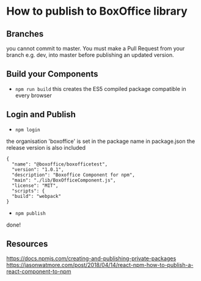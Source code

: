 # How to publish to BoxOffice library

## Branches

you cannot commit to master. You must make a Pull Request from your branch e.g. dev, into master before publishing an updated version.

## Build your Components

- `npm run build`
  this creates the ES5 compiled package compatible in every browser

## Login and Publish

- `npm login`

the organisation 'boxoffice' is set in the package name in package.json
the release version is also included

```
{
  "name": "@boxoffice/boxofficetest",
  "version": "1.0.1",
  "description": "Boxoffice Component for npm",
  "main": "./lib/BoxOfficeComponent.js",
  "license": "MIT",
  "scripts": {
  "build": "webpack"
}
```

- `npm publish`

done!

## Resources

https://docs.npmjs.com/creating-and-publishing-private-packages
https://jasonwatmore.com/post/2018/04/14/react-npm-how-to-publish-a-react-component-to-npm
